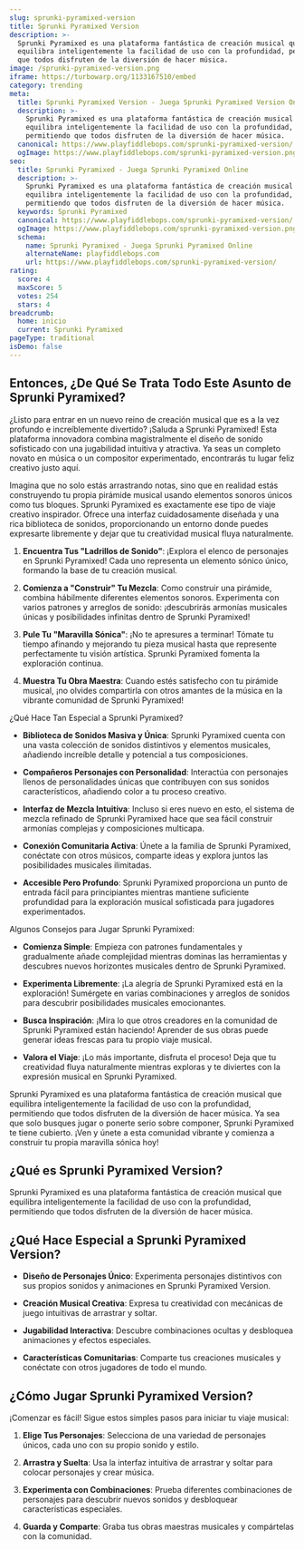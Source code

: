 ```yaml
---
slug: sprunki-pyramixed-version
title: Sprunki Pyramixed Version
description: >-
  Sprunki Pyramixed es una plataforma fantástica de creación musical que
  equilibra inteligentemente la facilidad de uso con la profundidad, permitiendo
  que todos disfruten de la diversión de hacer música.
image: /sprunki-pyramixed-version.png
iframe: https://turbowarp.org/1133167510/embed
category: trending
meta:
  title: Sprunki Pyramixed Version - Juega Sprunki Pyramixed Version Online
  description: >-
    Sprunki Pyramixed es una plataforma fantástica de creación musical que
    equilibra inteligentemente la facilidad de uso con la profundidad,
    permitiendo que todos disfruten de la diversión de hacer música.
  canonical: https://www.playfiddlebops.com/sprunki-pyramixed-version/
  ogImage: https://www.playfiddlebops.com/sprunki-pyramixed-version.png
seo:
  title: Sprunki Pyramixed - Juega Sprunki Pyramixed Online
  description: >-
    Sprunki Pyramixed es una plataforma fantástica de creación musical que
    equilibra inteligentemente la facilidad de uso con la profundidad,
    permitiendo que todos disfruten de la diversión de hacer música.
  keywords: Sprunki Pyramixed
  canonical: https://www.playfiddlebops.com/sprunki-pyramixed-version/
  ogImage: https://www.playfiddlebops.com/sprunki-pyramixed-version.png
  schema:
    name: Sprunki Pyramixed - Juega Sprunki Pyramixed Online
    alternateName: playfiddlebops.com
    url: https://www.playfiddlebops.com/sprunki-pyramixed-version/
rating:
  score: 4
  maxScore: 5
  votes: 254
  stars: 4
breadcrumb:
  home: inicio
  current: Sprunki Pyramixed
pageType: traditional
isDemo: false
---
```


## Entonces, ¿De Qué Se Trata Todo Este Asunto de Sprunki Pyramixed?

¿Listo para entrar en un nuevo reino de creación musical que es a la vez profundo e increíblemente divertido? ¡Saluda a Sprunki Pyramixed! Esta plataforma innovadora combina magistralmente el diseño de sonido sofisticado con una jugabilidad intuitiva y atractiva. Ya seas un completo novato en música o un compositor experimentado, encontrarás tu lugar feliz creativo justo aquí.

Imagina que no solo estás arrastrando notas, sino que en realidad estás construyendo tu propia pirámide musical usando elementos sonoros únicos como tus bloques. Sprunki Pyramixed es exactamente ese tipo de viaje creativo inspirador. Ofrece una interfaz cuidadosamente diseñada y una rica biblioteca de sonidos, proporcionando un entorno donde puedes expresarte libremente y dejar que tu creatividad musical fluya naturalmente.

1. **Encuentra Tus "Ladrillos de Sonido"**: ¡Explora el elenco de personajes en Sprunki Pyramixed! Cada uno representa un elemento sónico único, formando la base de tu creación musical.

1. **Comienza a "Construir" Tu Mezcla**: Como construir una pirámide, combina hábilmente diferentes elementos sonoros. Experimenta con varios patrones y arreglos de sonido: ¡descubrirás armonías musicales únicas y posibilidades infinitas dentro de Sprunki Pyramixed!

1. **Pule Tu "Maravilla Sónica"**: ¡No te apresures a terminar! Tómate tu tiempo afinando y mejorando tu pieza musical hasta que represente perfectamente tu visión artística. Sprunki Pyramixed fomenta la exploración continua.

1. **Muestra Tu Obra Maestra**: Cuando estés satisfecho con tu pirámide musical, ¡no olvides compartirla con otros amantes de la música en la vibrante comunidad de Sprunki Pyramixed!

¿Qué Hace Tan Especial a Sprunki Pyramixed?

- **Biblioteca de Sonidos Masiva y Única**: Sprunki Pyramixed cuenta con una vasta colección de sonidos distintivos y elementos musicales, añadiendo increíble detalle y potencial a tus composiciones.

- **Compañeros Personajes con Personalidad**: Interactúa con personajes llenos de personalidades únicas que contribuyen con sus sonidos característicos, añadiendo color a tu proceso creativo.

- **Interfaz de Mezcla Intuitiva**: Incluso si eres nuevo en esto, el sistema de mezcla refinado de Sprunki Pyramixed hace que sea fácil construir armonías complejas y composiciones multicapa.

- **Conexión Comunitaria Activa**: Únete a la familia de Sprunki Pyramixed, conéctate con otros músicos, comparte ideas y explora juntos las posibilidades musicales ilimitadas.

- **Accesible Pero Profundo**: Sprunki Pyramixed proporciona un punto de entrada fácil para principiantes mientras mantiene suficiente profundidad para la exploración musical sofisticada para jugadores experimentados.

Algunos Consejos para Jugar Sprunki Pyramixed:

- **Comienza Simple**: Empieza con patrones fundamentales y gradualmente añade complejidad mientras dominas las herramientas y descubres nuevos horizontes musicales dentro de Sprunki Pyramixed.

- **Experimenta Libremente**: ¡La alegría de Sprunki Pyramixed está en la exploración! Sumérgete en varias combinaciones y arreglos de sonidos para descubrir posibilidades musicales emocionantes.

- **Busca Inspiración**: ¡Mira lo que otros creadores en la comunidad de Sprunki Pyramixed están haciendo! Aprender de sus obras puede generar ideas frescas para tu propio viaje musical.

- **Valora el Viaje**: ¡Lo más importante, disfruta el proceso! Deja que tu creatividad fluya naturalmente mientras exploras y te diviertes con la expresión musical en Sprunki Pyramixed.

Sprunki Pyramixed es una plataforma fantástica de creación musical que equilibra inteligentemente la facilidad de uso con la profundidad, permitiendo que todos disfruten de la diversión de hacer música. Ya sea que solo busques jugar o ponerte serio sobre componer, Sprunki Pyramixed te tiene cubierto. ¡Ven y únete a esta comunidad vibrante y comienza a construir tu propia maravilla sónica hoy!

## ¿Qué es Sprunki Pyramixed Version?

Sprunki Pyramixed es una plataforma fantástica de creación musical que equilibra inteligentemente la facilidad de uso con la profundidad, permitiendo que todos disfruten de la diversión de hacer música.

## ¿Qué Hace Especial a Sprunki Pyramixed Version?

- **Diseño de Personajes Único**: Experimenta personajes distintivos con sus propios sonidos y animaciones en Sprunki Pyramixed Version.

- **Creación Musical Creativa**: Expresa tu creatividad con mecánicas de juego intuitivas de arrastrar y soltar.

- **Jugabilidad Interactiva**: Descubre combinaciones ocultas y desbloquea animaciones y efectos especiales.

- **Características Comunitarias**: Comparte tus creaciones musicales y conéctate con otros jugadores de todo el mundo.

## ¿Cómo Jugar Sprunki Pyramixed Version?

¡Comenzar es fácil! Sigue estos simples pasos para iniciar tu viaje musical:

1. **Elige Tus Personajes**: Selecciona de una variedad de personajes únicos, cada uno con su propio sonido y estilo.

1. **Arrastra y Suelta**: Usa la interfaz intuitiva de arrastrar y soltar para colocar personajes y crear música.

1. **Experimenta con Combinaciones**: Prueba diferentes combinaciones de personajes para descubrir nuevos sonidos y desbloquear características especiales.

1. **Guarda y Comparte**: Graba tus obras maestras musicales y compártelas con la comunidad.